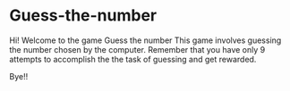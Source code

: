 # Guess-the-number
Hi! Welcome to the game Guess the number
This game involves guessing the number chosen by the computer.
Remember that you have only 9 attempts to accomplish the the task of guessing and get rewarded.

Bye!!
